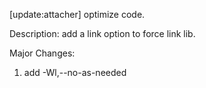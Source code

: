 [update:attacher] optimize code.

Description:
add a link option to force link lib.

Major Changes:
1. add -Wl,--no-as-needed
